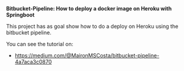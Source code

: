 **Bitbucket-Pipeline: How to deploy a docker image on Heroku with Springboot**

This project has as goal show how to do a deploy on Heroku using the bitbucket pipeline.

You can see the tutorial on:

- https://medium.com/@MaironMSCosta/bitbucket-pipeline-4a7aca3c0870
